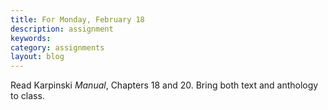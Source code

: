 ```yaml
---
title: For Monday, February 18
description: assignment
keywords: 
category: assignments
layout: blog
---
```


Read Karpinski *Manual*, Chapters 18 and 20. Bring both text and anthology to class.